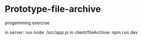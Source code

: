 # Prototype-file-archive
progamming exercise

in server: run node ./src/app.js
in client/fileArchive: npm run dev